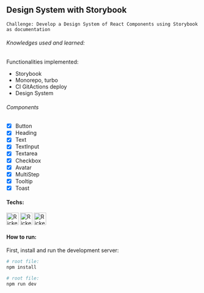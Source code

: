 ## Design System with Storybook

```
Challenge: Develop a Design System of React Components using Storybook as documentation
```

###### Knowledges used and learned:

Functionalities implemented:

- Storybook
- Monorepo, turbo
- CI GitActions deploy
- Design System

###### Components

- [X] Button
- [X] Heading
- [X] Text
- [X] TextInput
- [X] Textarea
- [X] Checkbox
- [X] Avatar
- [X] MultiStep
- [X] Tooltip
- [X] Toast

#### Techs:

[<img height="32em" alt="Rickelme used Typescript" src="https://www.svgrepo.com/show/349540/typescript.svg" />][ts]
[<img height="32em" alt="Rickelme used Vite" src="https://www.svgrepo.com/show/354397/storybook-icon.svg" />][storybook]
[<img height="32em" alt="Rickelme used Vite" src="https://www.svgrepo.com/show/354259/react.svg" />][react]


#### How to run:

First, install and run the development server:

```bash
# root file:
npm install

# root file:
npm run dev
```

[react]: https://reactjs.org/docs/getting-started.html
[storybook]: https://storybook.js.org/
[ts]:https://www.typescriptlang.org/docs/
